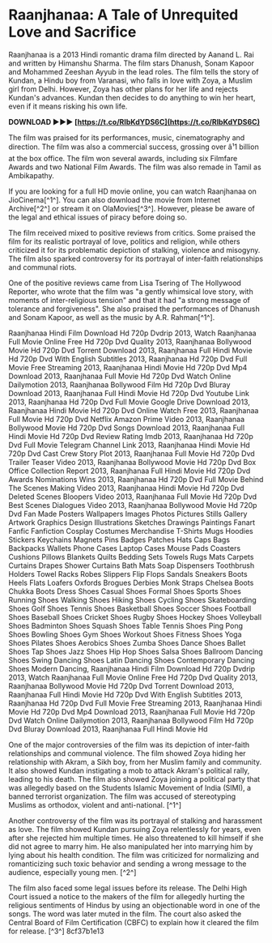# Raanjhanaa: A Tale of Unrequited Love and Sacrifice
 
Raanjhanaa is a 2013 Hindi romantic drama film directed by Aanand L. Rai and written by Himanshu Sharma. The film stars Dhanush, Sonam Kapoor and Mohammed Zeeshan Ayyub in the lead roles. The film tells the story of Kundan, a Hindu boy from Varanasi, who falls in love with Zoya, a Muslim girl from Delhi. However, Zoya has other plans for her life and rejects Kundan's advances. Kundan then decides to do anything to win her heart, even if it means risking his own life.
 
**DOWNLOAD ►►► [https://t.co/RIbKdYDS6C](https://t.co/RIbKdYDS6C)**


 
The film was praised for its performances, music, cinematography and direction. The film was also a commercial success, grossing over â¹1 billion at the box office. The film won several awards, including six Filmfare Awards and two National Film Awards. The film was also remade in Tamil as Ambikapathy.
 
If you are looking for a full HD movie online, you can watch Raanjhanaa on JioCinema[^1^]. You can also download the movie from Internet Archive[^2^] or stream it on OlaMovies[^3^]. However, please be aware of the legal and ethical issues of piracy before doing so.

The film received mixed to positive reviews from critics. Some praised the film for its realistic portrayal of love, politics and religion, while others criticized it for its problematic depiction of stalking, violence and misogyny. The film also sparked controversy for its portrayal of inter-faith relationships and communal riots.
 
One of the positive reviews came from Lisa Tsering of The Hollywood Reporter, who wrote that the film was "a gently whimsical love story, with moments of inter-religious tension" and that it had "a strong message of tolerance and forgiveness". She also praised the performances of Dhanush and Sonam Kapoor, as well as the music by A.R. Rahman[^1^].
 
Raanjhanaa Hindi Film Download Hd 720p Dvdrip 2013,  Watch Raanjhanaa Full Movie Online Free Hd 720p Dvd Quality 2013,  Raanjhanaa Bollywood Movie Hd 720p Dvd Torrent Download 2013,  Raanjhanaa Full Hindi Movie Hd 720p Dvd With English Subtitles 2013,  Raanjhanaa Hd 720p Dvd Full Movie Free Streaming 2013,  Raanjhanaa Hindi Movie Hd 720p Dvd Mp4 Download 2013,  Raanjhanaa Full Movie Hd 720p Dvd Watch Online Dailymotion 2013,  Raanjhanaa Bollywood Film Hd 720p Dvd Bluray Download 2013,  Raanjhanaa Full Hindi Movie Hd 720p Dvd Youtube Link 2013,  Raanjhanaa Hd 720p Dvd Full Movie Google Drive Download 2013,  Raanjhanaa Hindi Movie Hd 720p Dvd Online Watch Free 2013,  Raanjhanaa Full Movie Hd 720p Dvd Netflix Amazon Prime Video 2013,  Raanjhanaa Bollywood Movie Hd 720p Dvd Songs Download 2013,  Raanjhanaa Full Hindi Movie Hd 720p Dvd Review Rating Imdb 2013,  Raanjhanaa Hd 720p Dvd Full Movie Telegram Channel Link 2013,  Raanjhanaa Hindi Movie Hd 720p Dvd Cast Crew Story Plot 2013,  Raanjhanaa Full Movie Hd 720p Dvd Trailer Teaser Video 2013,  Raanjhanaa Bollywood Movie Hd 720p Dvd Box Office Collection Report 2013,  Raanjhanaa Full Hindi Movie Hd 720p Dvd Awards Nominations Wins 2013,  Raanjhanaa Hd 720p Dvd Full Movie Behind The Scenes Making Video 2013,  Raanjhanaa Hindi Movie Hd 720p Dvd Deleted Scenes Bloopers Video 2013,  Raanjhanaa Full Movie Hd 720p Dvd Best Scenes Dialogues Video 2013,  Raanjhanaa Bollywood Movie Hd 720p Dvd Fan Made Posters Wallpapers Images Photos Pictures Stills Gallery Artwork Graphics Design Illustrations Sketches Drawings Paintings Fanart Fanfic Fanfiction Cosplay Costumes Merchandise T-Shirts Mugs Hoodies Stickers Keychains Magnets Pins Badges Patches Hats Caps Bags Backpacks Wallets Phone Cases Laptop Cases Mouse Pads Coasters Cushions Pillows Blankets Quilts Bedding Sets Towels Rugs Mats Carpets Curtains Drapes Shower Curtains Bath Mats Soap Dispensers Toothbrush Holders Towel Racks Robes Slippers Flip Flops Sandals Sneakers Boots Heels Flats Loafers Oxfords Brogues Derbies Monk Straps Chelsea Boots Chukka Boots Dress Shoes Casual Shoes Formal Shoes Sports Shoes Running Shoes Walking Shoes Hiking Shoes Cycling Shoes Skateboarding Shoes Golf Shoes Tennis Shoes Basketball Shoes Soccer Shoes Football Shoes Baseball Shoes Cricket Shoes Rugby Shoes Hockey Shoes Volleyball Shoes Badminton Shoes Squash Shoes Table Tennis Shoes Ping Pong Shoes Bowling Shoes Gym Shoes Workout Shoes Fitness Shoes Yoga Shoes Pilates Shoes Aerobics Shoes Zumba Shoes Dance Shoes Ballet Shoes Tap Shoes Jazz Shoes Hip Hop Shoes Salsa Shoes Ballroom Dancing Shoes Swing Dancing Shoes Latin Dancing Shoes Contemporary Dancing Shoes Modern Dancing,  Raanjhanaa Hindi Film Download Hd 720p Dvdrip 2013,  Watch Raanjhanaa Full Movie Online Free Hd 720p Dvd Quality 2013,  Raanjhanaa Bollywood Movie Hd 720p Dvd Torrent Download 2013,  Raanjhanaa Full Hindi Movie Hd 720p Dvd With English Subtitles 2013,  Raanjhanaa Hd 720p Dvd Full Movie Free Streaming 2013,  Raanjhanaa Hindi Movie Hd 720p Dvd Mp4 Download 2013,  Raanjhanaa Full Movie Hd 720p Dvd Watch Online Dailymotion 2013,  Raanjhanaa Bollywood Film Hd 720p Dvd Bluray Download 2013,  Raanjhanaa Full Hindi Movie Hd

One of the major controversies of the film was its depiction of inter-faith relationships and communal violence. The film showed Zoya hiding her relationship with Akram, a Sikh boy, from her Muslim family and community. It also showed Kundan instigating a mob to attack Akram's political rally, leading to his death. The film also showed Zoya joining a political party that was allegedly based on the Students Islamic Movement of India (SIMI), a banned terrorist organization. The film was accused of stereotyping Muslims as orthodox, violent and anti-national. [^1^]
 
Another controversy of the film was its portrayal of stalking and harassment as love. The film showed Kundan pursuing Zoya relentlessly for years, even after she rejected him multiple times. He also threatened to kill himself if she did not agree to marry him. He also manipulated her into marrying him by lying about his health condition. The film was criticized for normalizing and romanticizing such toxic behavior and sending a wrong message to the audience, especially young men. [^2^]
 
The film also faced some legal issues before its release. The Delhi High Court issued a notice to the makers of the film for allegedly hurting the religious sentiments of Hindus by using an objectionable word in one of the songs. The word was later muted in the film. The court also asked the Central Board of Film Certification (CBFC) to explain how it cleared the film for release. [^3^]
 8cf37b1e13
 
